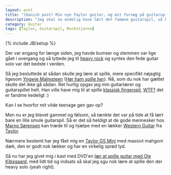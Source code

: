 ```yaml
---
layout: post
title: "(Danish post) Min nye Taylor guitar, og mit forsøg på guitarspil"
description: "Jeg skal nu endelig have lært det famøse guitarspil, så har skaffet mig en lækker Taylor GS Mini guitar"
category: Guitar
tags: [Taylor, Guitarspil, Rockstjerne]
---
```

{% include JB/setup %}

Der var engang for længe siden, jeg havde bumser og stemmen var lige gået i overgang og så lyttede jeg til [heavy rock](http://en.wikipedia.org/wiki/Hard_rock "Wikipedia side om Heavy rock") og syntes den fede guitar solo var det bedste i verden.  

Så jeg besluttede at sådan skulle jeg lære at spille, mere specifikt nøjagtig ligesom [Yngwie Malmsteen](http://en.wikipedia.org/wiki/Yngwie_Malmsteen "Wikipedia side om Yngwie Malmsteen") ([Hør ham spille her](http://www.youtube.com/watch?v=_pc9C_D2ibM "YouTube - Alcatrazz - Yngwie Malmsteen Guitar Solo ")). Nå, som du nok har gættet skulle det ikke gå sådan. Ret hurtig opgav jeg min guitarlærer og guitarspillet helt. Han ville have mig til at spille [klassisk fingerspil](http://www.youtube.com/watch?v=Aqnr1NbCYqc "YouTube - Lær at spille tremolo klassisk guitar fingerspil"), [WTF?](http://wtf.urbanup.com/48041 "Urban Dictionary, hvad betyder WTF") det er fandme kedeligt :)

Kan I se hvorfor mit vilde teenage gen gav op?

Men nu er jeg blevet gammel og følsom, så tænkte det var på tide at få lært bare en lille smule guitarspil. Så er det så heldigt at de gode mennesker hos [Marno Sørensen](http://www.marno.dk/) kan træde til og hjælpe med en lækker [Western Guitar](http://www.marno.dk/strenge-og-strygere/guitar/stalstrengs/western-guitarer.html "Marno Sørensens udvalg af western guitarer") fra [Taylor](http://www.marno.dk/catalogsearch/result/index/?manufacturer=479&q=taylor "Taylor udvalg i Marno's webshop").

Nærmere bestemt har jeg fået mig en [Taylor GS Mini](http://www.marno.dk/taylor-guitar-gsmini-mah.html "Taylor GS mini guitar hos Marno Sørensen") med massivt mahgoni dæk, den er godt nok lækker og har en virkelig sprød lyd.

Så nu har jeg givet mig i kast med DVD'en [lær at spille guitar med Ole Kibsgaard](http://www.marno.dk/laer-at-spille-guitar-med-ole-kibsgaard-dvd.html "Lær at spille guitar med Ole Kibsgaard i Marno Sørensen webshop"), med lidt tid og indsats så skal jeg sgu nok lære at spille den der heavy solo (yeah right).


